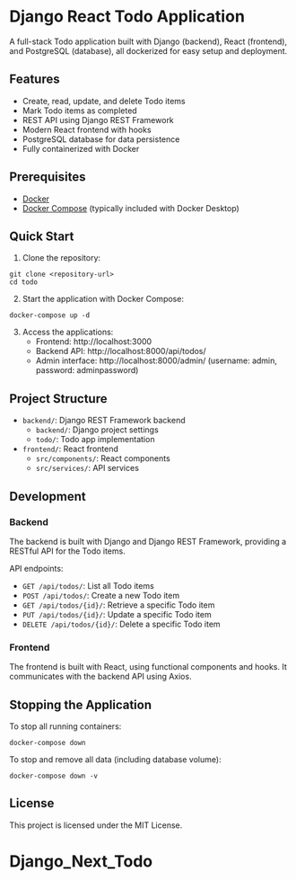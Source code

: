 # Django React Todo Application

A full-stack Todo application built with Django (backend), React (frontend), and PostgreSQL (database), all dockerized for easy setup and deployment.

## Features

- Create, read, update, and delete Todo items
- Mark Todo items as completed
- REST API using Django REST Framework
- Modern React frontend with hooks
- PostgreSQL database for data persistence
- Fully containerized with Docker

## Prerequisites

- [Docker](https://www.docker.com/products/docker-desktop)
- [Docker Compose](https://docs.docker.com/compose/install/) (typically included with Docker Desktop)

## Quick Start

1. Clone the repository:
```
git clone <repository-url>
cd todo
```

2. Start the application with Docker Compose:
```
docker-compose up -d
```

3. Access the applications:
   - Frontend: http://localhost:3000
   - Backend API: http://localhost:8000/api/todos/
   - Admin interface: http://localhost:8000/admin/ (username: admin, password: adminpassword)

## Project Structure

- `backend/`: Django REST Framework backend
  - `backend/`: Django project settings
  - `todo/`: Todo app implementation
- `frontend/`: React frontend
  - `src/components/`: React components
  - `src/services/`: API services

## Development

### Backend

The backend is built with Django and Django REST Framework, providing a RESTful API for the Todo items.

API endpoints:
- `GET /api/todos/`: List all Todo items
- `POST /api/todos/`: Create a new Todo item
- `GET /api/todos/{id}/`: Retrieve a specific Todo item
- `PUT /api/todos/{id}/`: Update a specific Todo item
- `DELETE /api/todos/{id}/`: Delete a specific Todo item

### Frontend

The frontend is built with React, using functional components and hooks. It communicates with the backend API using Axios.

## Stopping the Application

To stop all running containers:
```
docker-compose down
```

To stop and remove all data (including database volume):
```
docker-compose down -v
```

## License

This project is licensed under the MIT License.
# Django_Next_Todo
